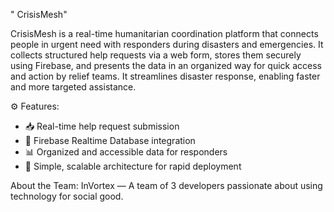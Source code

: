 " CrisisMesh" 

CrisisMesh is a real-time humanitarian coordination platform that connects people in urgent need with responders during disasters and emergencies.
It collects structured help requests via a web form, stores them securely using Firebase, and presents the data in an organized way for quick access and action by relief teams. It streamlines disaster response, enabling faster and more targeted assistance.

⚙ Features:
- 📥 Real-time help request submission
- 🔐 Firebase Realtime Database integration
- 📊 Organized and accessible data for responders
- 🧩 Simple, scalable architecture for rapid deployment

About the Team: InVortex — A team of 3 developers passionate about using technology for social good.
